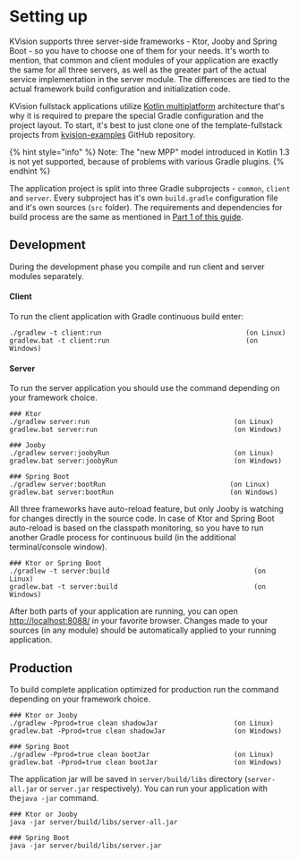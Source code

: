 # Setting up

KVision supports three server-side frameworks - Ktor, Jooby and Spring Boot - so you have to choose one of them for your needs. It's worth to mention, that common and client modules of your application are exactly the same for all three servers, as well as the greater part of the actual service implementation in the server module. The differences are tied to the actual framework build configuration and initialization code.

KVision fullstack applications utilize [Kotlin multiplatform](https://kotlinlang.org/docs/reference/multiplatform.html) architecture that's why it is required to prepare the special Gradle configuration and the project layout. To start, it's best to just clone one of the template-fullstack projects from [kvision-examples](https://github.com/rjaros/kvision-examples) GitHub repository.

{% hint style="info" %}
Note: The "new MPP" model introduced in Kotlin 1.3 is not yet supported, because of problems with various Gradle plugins.
{% endhint %}

The application project is split into three Gradle subprojects - `common`, `client` and `server`. Every subproject has it's own `build.gradle` configuration file and it's own sources \(`src` folder\). The requirements and dependencies for build process are the same as mentioned in [Part 1 of this guide](../part-1-fundamentals/setting-up.md).

## Development

During the development phase you compile and run client and server modules separately.

#### Client

To run the client application with Gradle continuous build enter:

```text
./gradlew -t client:run                                    (on Linux)
gradlew.bat -t client:run                                  (on Windows)
```

#### Server

To run the server application you should use the command depending on your framework choice.

```text
### Ktor
./gradlew server:run                                    (on Linux)
gradlew.bat server:run                                  (on Windows)

### Jooby
./gradlew server:joobyRun                               (on Linux)
gradlew.bat server:joobyRun                             (on Windows)

### Spring Boot
./gradlew server:bootRun                               (on Linux)
gradlew.bat server:bootRun                             (on Windows)
```

All three frameworks have auto-reload feature, but only Jooby is watching for changes directly in the source code. In case of Ktor and Spring Boot auto-reload is based on the classpath monitoring, so you have to run another Gradle process for continuous build \(in the additional terminal/console window\).

```text
### Ktor or Spring Boot
./gradlew -t server:build                                    (on Linux)
gradlew.bat -t server:build                                  (on Windows)
```

After both parts of your application are running, you can open [http://localhost:8088/](http://localhost:8088/) in your favorite browser. Changes made to your sources \(in any module\) should be automatically applied to your running application. 

## Production

To build complete application optimized for production run the command depending on your framework choice.

```text
### Ktor or Jooby
./gradlew -Pprod=true clean shadowJar                   (on Linux)
gradlew.bat -Pprod=true clean shadowJar                 (on Windows)

### Spring Boot
./gradlew -Pprod=true clean bootJar                     (on Linux)
gradlew.bat -Pprod=true clean bootJar                   (on Windows)
```

The application jar will be saved in `server/build/libs` directory \(`server-all.jar` or `server.jar` respectively\). You can run your application with  the`java -jar` command.

```text
### Ktor or Jooby
java -jar server/build/libs/server-all.jar

### Spring Boot
java -jar server/build/libs/server.jar
```

